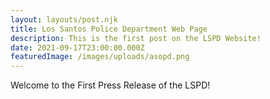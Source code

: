 ```yaml
---
layout: layouts/post.njk
title: Los Santos Police Department Web Page
description: This is the first post on the LSPD Website!
date: 2021-09-17T23:00:00.000Z
featuredImage: /images/uploads/asopd.png
---
```


Welcome to the First Press Release of the LSPD!